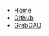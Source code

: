 * [Home](home)
* [Github](https://github.com/dmalawey/openSpin)
* [GrabCAD](https://grabcad.com/library?page=1&time=all_time&sort=recent&query=openspin)
